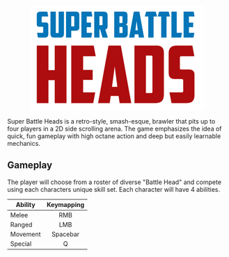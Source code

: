 <p align="center">
  <img src="/superbattleheads_logo.PNG"/>
</p>

Super Battle Heads is a retro-style, smash-esque, brawler that pits up to four players in a 2D side scrolling arena. The game emphasizes the idea of quick, fun gameplay with high octane action and deep but easily learnable mechanics.

## Gameplay

The player will choose from a roster of diverse "Battle Head" and compete using each characters unique skill set. Each character will have 4 abilities.


| Ability | Keymapping |
| ------- |:----------:|
| Melee   | RMB        |
| Ranged  | LMB        |
| Movement| Spacebar   |
| Special | Q          |

